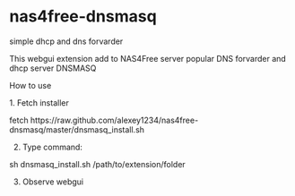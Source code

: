 nas4free-dnsmasq
================

simple dhcp and dns forvarder

This webgui extension add to NAS4Free server popular DNS forvarder and dhcp server DNSMASQ 

How to use
<p>1. Fetch installer 
<p>fetch https://raw.github.com/alexey1234/nas4free-dnsmasq/master/dnsmasq_install.sh

2. Type command: 
<p>sh dnsmasq_install.sh /path/to/extension/folder

3. Observe webgui
